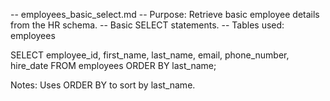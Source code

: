 -- employees_basic_select.md
-- Purpose: Retrieve basic employee details from the HR schema.
-- Basic SELECT statements.
-- Tables used: employees

SELECT 
    employee_id,
    first_name,
    last_name,
    email,
    phone_number,
    hire_date
FROM employees
ORDER BY last_name;

Notes:
Uses ORDER BY to sort by last_name.
